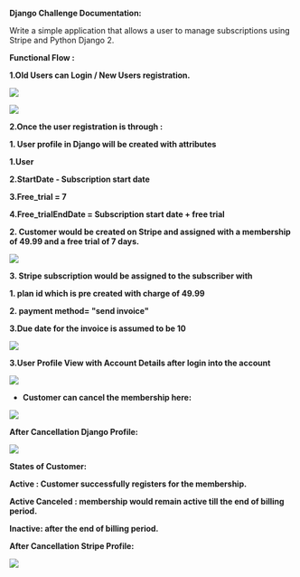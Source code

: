 **Django Challenge Documentation:**

Write a simple application that allows a user to manage subscriptions using Stripe and Python Django 2.

**Functional Flow :**

**1.Old Users can Login / New Users registration.**

![](/Picture1.png)

![](/Picture2.png)

**2.Once the user registration is through :**

**1. User profile in Django will be created with attributes**

**1.User**

**2.StartDate - Subscription start date**

**3.Free\_trial = 7**

**4.Free\_trialEndDate = Subscription start date + free trial**

**2. Customer would be created on Stripe and assigned with a membership of 49.99 and a free trial of 7 days.**

![](/Picture3.png)

**3. Stripe subscription would be assigned to the subscriber with**

**1. plan id which is pre created with charge of 49.99**

**2. payment method= &quot;send invoice&quot;**

**3.Due date for the invoice is assumed to be 10**

![](/Picture4.png)

**3.User Profile View with Account Details after login into the account**

![](/Picture5.png)

- **Customer can cancel the membership here:**

![](/Picture6.png)

**After Cancellation Django Profile:**

![](/Picture7.png)

**States of Customer:**

**Active : Customer successfully registers for the membership.**

**Active Canceled : membership would remain active till the end of billing period.**

**Inactive: after the end of billing period.**

**After Cancellation Stripe Profile:**

![](/Picture8.png)